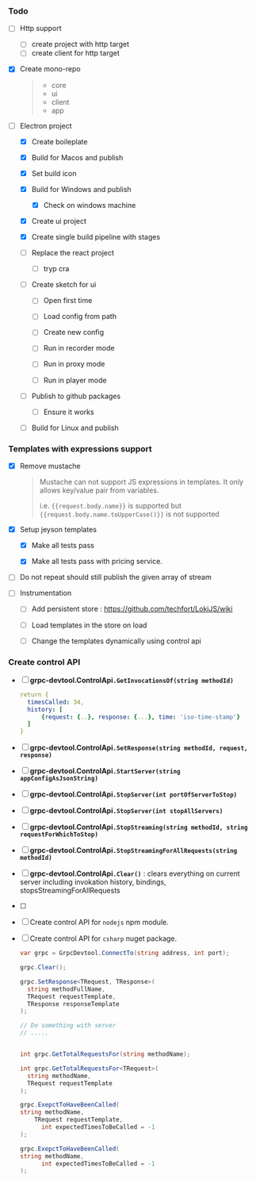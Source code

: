 ### Todo

- [ ] Http support

  - [ ] create project with http target
  - [ ] create client for http target
  
- [x] Create mono-repo

  > - core
  > - ui
  > - client
  > - app

- [ ] Electron project 

  - [x] Create boileplate

  - [x] Build for Macos and publish

  - [x] Set build icon

  - [x] Build for Windows and publish

    - [x] Check on windows machine

  - [x] Create ui project

  - [x] Create single build pipeline with stages
  
  - [ ] Replace the react project 
  
    - [ ] tryp cra
  
  - [ ] Create sketch for ui
  
    - [ ] Open first time
    - [ ] Load config from path
    - [ ] Create new config
    - [ ] Run in recorder mode
    - [ ] Run in proxy mode
    - [ ] Run in player mode
  
    
  
  - [ ] Publish to github packages
  
    - [ ] Ensure it works
  
  - [ ] Build for Linux and publish
  
    

### Templates with expressions support

- [x] Remove mustache

  > Mustache can not support JS expressions in templates. It only allows key/value pair from variables.
  >
  > i.e. `{{request.body.name}}` is supported but` {{request.body.name.toUpperCase()}}` is not supported

- [x] Setup jeyson templates

  - [x] Make all tests pass
  - [x] Make all tests pass with pricing service.





- [ ] Do not repeat should still publish the given array of stream

- [ ] Instrumentation

  - [ ] Add persistent store : https://github.com/techfort/LokiJS/wiki
  - [ ] Load templates in the store on load
  - [ ] Change the templates dynamically using control api

  

  

### Create control API

- [ ] **grpc-devtool.ControlApi`.GetInvocationsOf(string methodId)`**

  ```yaml
  return {
  	timesCalled: 34,
  	history: [
  		{request: {..}, response: {...}, time: 'iso-time-stamp'}
  	]
  }
  ```

- [ ] **grpc-devtool.ControlApi`.SetResponse(string methodId, request, response)`**

- [ ] **grpc-devtool.ControlApi`.StartServer(string appConfigAsJsonString)`**

- [ ] **grpc-devtool.ControlApi`.StopServer(int portOfServerToStop)`**

- [ ] **grpc-devtool.ControlApi`.StopServer(int stopAllServers)`**

- [ ] **grpc-devtool.ControlApi`.StopStreaming(string methodId, string requestForWhichToStop)`**

- [ ] **grpc-devtool.ControlApi`.StopStreamingForAllRequests(string methodId)`**

- [ ] **grpc-devtool.ControlApi`.Clear()`** : clears everything on current server including invokation history, bindings, stopsStreamingForAllRequests

- [ ] 

- [ ] Create control API for `nodejs` npm module.

- [ ] Create control API for `csharp` nuget package.

  ```csharp
  var grpc = GrpcDevtool.ConnectTo(string address, int port);
  
  grpc.Clear();
  
  grpc.SetResponse<TRequest, TResponse>(
    string methodFullName, 
    TRequest requestTemplate, 
    TResponse responseTemplate
  );
  
  // Do something with server
  // .....
  
  
  int grpc.GetTotalRequestsFor(string methodName);
  
  int grpc.GetTotalRequestsFor<TRequest>(
    string methodName, 
    TRequest requestTemplate
  );
  
  grpc.ExepctToHaveBeenCalled(
  string methodName, 
  	  TRequest requestTemplate,
    	int expectedTimesToBeCalled = -1
  );
  
  grpc.ExepctToHaveBeenCalled(
  string methodName, 
    	int expectedTimesToBeCalled = -1
  );
  ```

  


